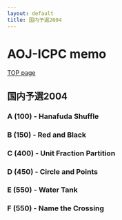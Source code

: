 ```yaml
---
layout: default
title: 国内予選2004
---
```


# **AOJ-ICPC memo**
[TOP page](../)
## 国内予選2004
### A (100) - Hanafuda Shuffle

### B (150) - Red and Black

### C (400) - Unit Fraction Partition

### D (450) - Circle and Points

### E (550) - Water Tank

### F (550) - Name the Crossing
